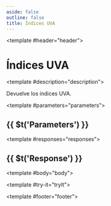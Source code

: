 ```yaml
---
aside: false
outline: false
title: Índices UVA
---
```


<script setup>
import { useRoute, useData } from 'vitepress'

const route = useRoute()

const { isDark } = useData()
</script>

<Operation method="GET" id="get-finanzas-indices-uva">

<template #header="header">

# Índices UVA

</template>

<template #description="description">

Devuelve los índices UVA.

<!--@include: ./parts/get-finanzas-indices-uva-description-after.md -->

</template>

<template #parameters="parameters">

## {{ $t('Parameters') }}

<Parameters operation-id="get-finanzas-indices-uva" :parameters="parameters.parameters" />

</template>

<template #responses="responses">

## {{ $t('Response') }}

<Responses :responses="responses.responses" :schema="responses.schema" :responseType="responses.responseType" :isDark="isDark">

<template #body="body">

<ResponseBody :schema="body.schema" :responseType="body.responseType" />

</template>

</Responses>

</template>

<template #try-it="tryIt">

<TryWithVariables :operation-id="tryIt.operationId" :method="tryIt.method" :path="tryIt.path" :baseUrl="tryIt.baseUrl" :isDark="isDark" />

</template>

<template #footer="footer">

<!--@include: ./parts/get-finanzas-indices-uva-footer.md -->

</template>

</Operation>
